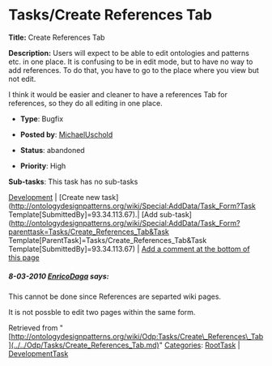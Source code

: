 #  Tasks/Create References Tab


__Title:__ Create References Tab


__Description:__ Users will expect to be able to edit ontologies and patterns etc. in one place. It is confusing to be in edit mode, but to have no way to add references. To do that, you have to go to the place where you view but not edit.


I think it would be easier and cleaner to have a references Tab for references, so they do all editing in one place. 


  





* __Type__: Bugfix
* __Posted by__: [MichaelUschold](../../User/MichaelUschold.md "User:MichaelUschold")
* __Status__: abandoned


* __Priority__: High




__Sub-tasks__:
This task has no sub-tasks




[Development](../../Odp/Development.md "Odp:Development") | [Create new task](http://ontologydesignpatterns.org/wiki/Special:AddData/Task_Form?Task Template[SubmittedBy]=93.34.113.67).| [Add sub-task](http://ontologydesignpatterns.org/wiki/Special:AddData/Task_Form?parenttask=Tasks/Create_References_Tab&Task Template[ParentTask]=Tasks/Create_References_Tab&Task Template[SubmittedBy]=93.34.113.67) | [Add a comment at the bottom of this page](../index.php@title=Odp%253AAdd_comment&target=Odp%253ATasks%252F../../Odp/Tasks/Create_References_Tab.md#New_comment "http://ontologydesignpatterns.org/wiki/index.php?title=Odp:Add_comment&target=Odp:Tasks/Create_References_Tab#New_comment")
#####  8-03-2010 [EnricoDaga](../../User/EnricoDaga.md "User:EnricoDaga") says:


This cannot be done since References are separted wiki pages.


It is not possble to edit two pages within the same form.





Retrieved from "[http://ontologydesignpatterns.org/wiki/Odp:Tasks/Create\_References\_Tab](../../Odp/Tasks/Create_References_Tab.md)"
 [Categories](http://ontologydesignpatterns.org/wiki/Special:Categories "Special:Categories"): [RootTask](../../Category/RootTask.md "Category:RootTask") | [DevelopmentTask](../../Category/DevelopmentTask.md "Category:DevelopmentTask")